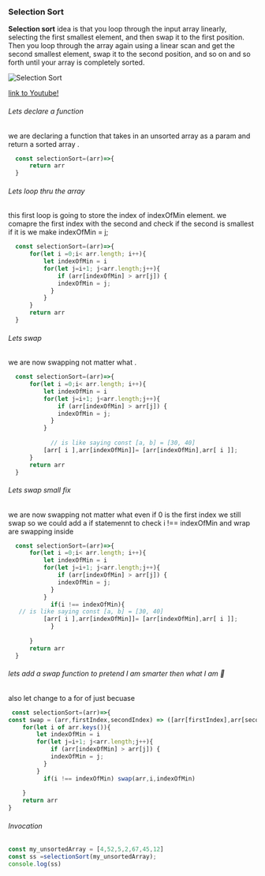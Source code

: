 ### Selection Sort 
**Selection sort** idea is  that you loop through the input array linearly, selecting the first smallest element, and then swap it to the first position. Then you loop through the array again using a linear scan and get the second smallest element, swap it to the second position, and so on and so forth until your array is completely sorted.



![Selection Sort](https://upload.wikimedia.org/wikipedia/commons/9/94/Selection-Sort-Animation.gif)


[link to Youtube!](https://www.youtube.com/watch?v=Ns4TPTC8whw&ab_channel=AlgoRythmics)
###### Lets declare a function 
we are declaring a function that takes in an unsorted array as a param
and return a sorted array .

```js
  const selectionSort=(arr)=>{
      return arr
  }
```
###### Lets loop thru the array 
this first loop is going to store the index of indexOfMin element.
we comapre the first index with the second and check if the second is smallest if it is we make indexOfMin = j;

```js
  const selectionSort=(arr)=>{
      for(let i =0;i< arr.length; i++){
          let indexOfMin = i 
          for(let j=i+1; j<arr.length;j++){
              if (arr[indexOfMin] > arr[j]) {
              indexOfMin = j;
            }
          }
      }
      return arr
  }
```
###### Lets swap
we are now swapping not matter what .

```js
  const selectionSort=(arr)=>{
      for(let i =0;i< arr.length; i++){
          let indexOfMin = i 
          for(let j=i+1; j<arr.length;j++){
              if (arr[indexOfMin] > arr[j]) {
              indexOfMin = j;
            }
          }
       
            // is like saying const [a, b] = [30, 40]
          [arr[ i ],arr[indexOfMin]]= [arr[indexOfMin],arr[ i ]];
      }
      return arr
  }
```


###### Lets swap small fix
we are now swapping not matter what even if 0 is the first index we still swap so we could add a if statemennt to check i !== indexOfMin and wrap are swapping inside

```js
  const selectionSort=(arr)=>{
      for(let i =0;i< arr.length; i++){
          let indexOfMin = i 
          for(let j=i+1; j<arr.length;j++){
              if (arr[indexOfMin] > arr[j]) {
              indexOfMin = j;
            }
          }
            if(i !== indexOfMin){
   // is like saying const [a, b] = [30, 40]
          [arr[ i ],arr[indexOfMin]]= [arr[indexOfMin],arr[ i ]];
            }
         
      }
      return arr
  }
```

###### lets add a swap function to pretend I am smarter then what I am 🧐
also let change to a for of just becuase 

```js
 const selectionSort=(arr)=>{
const swap = (arr,firstIndex,secondIndex) => ([arr[firstIndex],arr[secondIndex]]= [arr[secondIndex],arr[ firstIndex]])
    for(let i of arr.keys()){
        let indexOfMin = i 
        for(let j=i+1; j<arr.length;j++){
            if (arr[indexOfMin] > arr[j]) {
            indexOfMin = j;
          }
        }
          if(i !== indexOfMin) swap(arr,i,indexOfMin)    
          
    }
    return arr
}
```
###### Invocation
```js
const my_unsortedArray = [4,52,5,2,67,45,12]
const ss =selectionSort(my_unsortedArray);
console.log(ss)
```